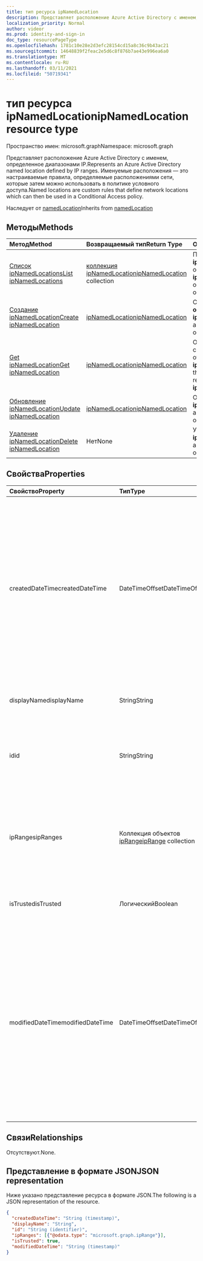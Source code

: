 ```yaml
---
title: тип ресурса ipNamedLocation
description: Представляет расположение Azure Active Directory с именем, определенное диапазонами IP. Именуемые расположения — это настраиваемые правила, определяемые расположениями сети, которые затем можно использовать в политике условного доступа.
localization_priority: Normal
author: videor
ms.prod: identity-and-sign-in
doc_type: resourcePageType
ms.openlocfilehash: 1781c10e28e2d3efc28154cd15a8c36c9b43ac21
ms.sourcegitcommit: 14648839f2feac2e5d6c8f876b7ae43e996ea6a0
ms.translationtype: MT
ms.contentlocale: ru-RU
ms.lasthandoff: 03/11/2021
ms.locfileid: "50719341"
---
```

# <a name="ipnamedlocation-resource-type"></a><span data-ttu-id="fe403-104">тип ресурса ipNamedLocation</span><span class="sxs-lookup"><span data-stu-id="fe403-104">ipNamedLocation resource type</span></span>

<span data-ttu-id="fe403-105">Пространство имен: microsoft.graph</span><span class="sxs-lookup"><span data-stu-id="fe403-105">Namespace: microsoft.graph</span></span>

<span data-ttu-id="fe403-106">Представляет расположение Azure Active Directory с именем, определенное диапазонами IP.</span><span class="sxs-lookup"><span data-stu-id="fe403-106">Represents an Azure Active Directory named location defined by IP ranges.</span></span> <span data-ttu-id="fe403-107">Именуемые расположения — это настраиваемые правила, определяемые расположениями сети, которые затем можно использовать в политике условного доступа.</span><span class="sxs-lookup"><span data-stu-id="fe403-107">Named locations are custom rules that define network locations which can then be used in a Conditional Access policy.</span></span>

<span data-ttu-id="fe403-108">Наследует от [namedLocation](../resources/namedLocation.md)</span><span class="sxs-lookup"><span data-stu-id="fe403-108">Inherits from [namedLocation](../resources/namedLocation.md)</span></span>

## <a name="methods"></a><span data-ttu-id="fe403-109">Методы</span><span class="sxs-lookup"><span data-stu-id="fe403-109">Methods</span></span>

| <span data-ttu-id="fe403-110">Метод</span><span class="sxs-lookup"><span data-stu-id="fe403-110">Method</span></span>       | <span data-ttu-id="fe403-111">Возвращаемый тип</span><span class="sxs-lookup"><span data-stu-id="fe403-111">Return Type</span></span> | <span data-ttu-id="fe403-112">Описание</span><span class="sxs-lookup"><span data-stu-id="fe403-112">Description</span></span> |
|:-------------|:------------|:------------|
| [<span data-ttu-id="fe403-113">Список ipNamedLocations</span><span class="sxs-lookup"><span data-stu-id="fe403-113">List ipNamedLocations</span></span>](../api/conditionalaccessroot-list-namedlocations.md) | <span data-ttu-id="fe403-114">[коллекция ipNamedLocation](ipNamedLocation.md)</span><span class="sxs-lookup"><span data-stu-id="fe403-114">[ipNamedLocation](ipNamedLocation.md) collection</span></span> | <span data-ttu-id="fe403-115">Получите все **объекты ipNamedLocation** в организации.</span><span class="sxs-lookup"><span data-stu-id="fe403-115">Get all the **ipNamedLocation** objects in the organization.</span></span> |
| [<span data-ttu-id="fe403-116">Создание ipNamedLocation</span><span class="sxs-lookup"><span data-stu-id="fe403-116">Create ipNamedLocation</span></span>](../api/conditionalaccessroot-post-namedlocations.md) | [<span data-ttu-id="fe403-117">ipNamedLocation</span><span class="sxs-lookup"><span data-stu-id="fe403-117">ipNamedLocation</span></span>](ipNamedLocation.md) | <span data-ttu-id="fe403-118">Создание нового **объекта ipNamedLocation.**</span><span class="sxs-lookup"><span data-stu-id="fe403-118">Create a new **ipNamedLocation** object.</span></span> |
| [<span data-ttu-id="fe403-119">Get ipNamedLocation</span><span class="sxs-lookup"><span data-stu-id="fe403-119">Get ipNamedLocation</span></span>](../api/ipnamedlocation-get.md) | [<span data-ttu-id="fe403-120">ipNamedLocation</span><span class="sxs-lookup"><span data-stu-id="fe403-120">ipNamedLocation</span></span>](ipnamedlocation.md) | <span data-ttu-id="fe403-121">Ознакомьтесь с свойствами и отношениями **объекта ipNamedLocation.**</span><span class="sxs-lookup"><span data-stu-id="fe403-121">Read the properties and relationships of an **ipNamedLocation** object.</span></span> |
| [<span data-ttu-id="fe403-122">Обновление ipNamedLocation</span><span class="sxs-lookup"><span data-stu-id="fe403-122">Update ipNamedLocation</span></span>](../api/ipnamedlocation-update.md) | [<span data-ttu-id="fe403-123">ipNamedLocation</span><span class="sxs-lookup"><span data-stu-id="fe403-123">ipNamedLocation</span></span>](ipnamedlocation.md) | <span data-ttu-id="fe403-124">Обновление **объекта ipNamedLocation.**</span><span class="sxs-lookup"><span data-stu-id="fe403-124">Update an **ipNamedLocation** object.</span></span> |
| [<span data-ttu-id="fe403-125">Удаление ipNamedLocation</span><span class="sxs-lookup"><span data-stu-id="fe403-125">Delete ipNamedLocation</span></span>](../api/ipnamedlocation-delete.md) | <span data-ttu-id="fe403-126">Нет</span><span class="sxs-lookup"><span data-stu-id="fe403-126">None</span></span> | <span data-ttu-id="fe403-127">Удаление **объекта ipNamedLocation.**</span><span class="sxs-lookup"><span data-stu-id="fe403-127">Delete an **ipNamedLocation** object.</span></span> |

## <a name="properties"></a><span data-ttu-id="fe403-128">Свойства</span><span class="sxs-lookup"><span data-stu-id="fe403-128">Properties</span></span>

| <span data-ttu-id="fe403-129">Свойство</span><span class="sxs-lookup"><span data-stu-id="fe403-129">Property</span></span>     | <span data-ttu-id="fe403-130">Тип</span><span class="sxs-lookup"><span data-stu-id="fe403-130">Type</span></span>        | <span data-ttu-id="fe403-131">Описание</span><span class="sxs-lookup"><span data-stu-id="fe403-131">Description</span></span> |
|:-------------|:------------|:------------|
|<span data-ttu-id="fe403-132">createdDateTime</span><span class="sxs-lookup"><span data-stu-id="fe403-132">createdDateTime</span></span>|<span data-ttu-id="fe403-133">DateTimeOffset</span><span class="sxs-lookup"><span data-stu-id="fe403-133">DateTimeOffset</span></span>|<span data-ttu-id="fe403-134">Тип Timestamp представляет дату создания и время расположения с помощью формата ISO 8601 и всегда находится во времени UTC.</span><span class="sxs-lookup"><span data-stu-id="fe403-134">The Timestamp type represents creation date and time of the location using ISO 8601 format and is always in UTC time.</span></span> <span data-ttu-id="fe403-135">Например, значение полуночи 1 января 2014 г. в формате UTC: `2014-01-01T00:00:00Z`.</span><span class="sxs-lookup"><span data-stu-id="fe403-135">For example, midnight UTC on Jan 1, 2014 is `2014-01-01T00:00:00Z`.</span></span> <span data-ttu-id="fe403-136">Только для чтения.</span><span class="sxs-lookup"><span data-stu-id="fe403-136">Read-only.</span></span> <span data-ttu-id="fe403-137">Наследуется [от namedLocation](../resources/namedLocation.md).</span><span class="sxs-lookup"><span data-stu-id="fe403-137">Inherited from [namedLocation](../resources/namedLocation.md).</span></span>|
|<span data-ttu-id="fe403-138">displayName</span><span class="sxs-lookup"><span data-stu-id="fe403-138">displayName</span></span>|<span data-ttu-id="fe403-139">String</span><span class="sxs-lookup"><span data-stu-id="fe403-139">String</span></span>|<span data-ttu-id="fe403-140">Понятное человеку имя расположения.</span><span class="sxs-lookup"><span data-stu-id="fe403-140">Human-readable name of the location.</span></span>|
|<span data-ttu-id="fe403-141">id</span><span class="sxs-lookup"><span data-stu-id="fe403-141">id</span></span>|<span data-ttu-id="fe403-142">String</span><span class="sxs-lookup"><span data-stu-id="fe403-142">String</span></span>|<span data-ttu-id="fe403-143">Идентификатор объекта namedLocation.</span><span class="sxs-lookup"><span data-stu-id="fe403-143">Identifier of a namedLocation object.</span></span> <span data-ttu-id="fe403-144">Только для чтения.</span><span class="sxs-lookup"><span data-stu-id="fe403-144">Read-only.</span></span> <span data-ttu-id="fe403-145">Наследуется [от namedLocation](../resources/namedLocation.md).</span><span class="sxs-lookup"><span data-stu-id="fe403-145">Inherited from [namedLocation](../resources/namedLocation.md).</span></span>|
|<span data-ttu-id="fe403-146">ipRanges</span><span class="sxs-lookup"><span data-stu-id="fe403-146">ipRanges</span></span>|<span data-ttu-id="fe403-147">Коллекция объектов [ipRange](iprange.md)</span><span class="sxs-lookup"><span data-stu-id="fe403-147">[ipRange](iprange.md) collection</span></span>|<span data-ttu-id="fe403-148">Список диапазонов IP-адресов в формате CIDR IPv4 (например, 1.2.3.4/32) или любого допустимого формата IPv6 от IETF RFC596.</span><span class="sxs-lookup"><span data-stu-id="fe403-148">List of IP address ranges in IPv4 CIDR format (e.g. 1.2.3.4/32) or any allowable IPv6 format from IETF RFC596.</span></span>|
|<span data-ttu-id="fe403-149">isTrusted</span><span class="sxs-lookup"><span data-stu-id="fe403-149">isTrusted</span></span>|<span data-ttu-id="fe403-150">Логический</span><span class="sxs-lookup"><span data-stu-id="fe403-150">Boolean</span></span>|<span data-ttu-id="fe403-151">True, если это расположение явно доверяется.</span><span class="sxs-lookup"><span data-stu-id="fe403-151">True if this location is explicitly trusted.</span></span>|
|<span data-ttu-id="fe403-152">modifiedDateTime</span><span class="sxs-lookup"><span data-stu-id="fe403-152">modifiedDateTime</span></span>|<span data-ttu-id="fe403-153">DateTimeOffset</span><span class="sxs-lookup"><span data-stu-id="fe403-153">DateTimeOffset</span></span>|<span data-ttu-id="fe403-154">Тип Timestamp представляет последнюю измененную дату и время расположения с помощью формата ISO 8601 и всегда находится во времени UTC.</span><span class="sxs-lookup"><span data-stu-id="fe403-154">The Timestamp type represents last modified date and time of the location using ISO 8601 format and is always in UTC time.</span></span> <span data-ttu-id="fe403-155">Например, значение полуночи 1 января 2014 г. в формате UTC: `2014-01-01T00:00:00Z`.</span><span class="sxs-lookup"><span data-stu-id="fe403-155">For example, midnight UTC on Jan 1, 2014 is `2014-01-01T00:00:00Z`.</span></span> <span data-ttu-id="fe403-156">Только для чтения.</span><span class="sxs-lookup"><span data-stu-id="fe403-156">Read-only.</span></span> <span data-ttu-id="fe403-157">Наследуется [от namedLocation](../resources/namedLocation.md).</span><span class="sxs-lookup"><span data-stu-id="fe403-157">Inherited from [namedLocation](../resources/namedLocation.md).</span></span>|

## <a name="relationships"></a><span data-ttu-id="fe403-158">Связи</span><span class="sxs-lookup"><span data-stu-id="fe403-158">Relationships</span></span>

<span data-ttu-id="fe403-159">Отсутствуют.</span><span class="sxs-lookup"><span data-stu-id="fe403-159">None.</span></span>

## <a name="json-representation"></a><span data-ttu-id="fe403-160">Представление в формате JSON</span><span class="sxs-lookup"><span data-stu-id="fe403-160">JSON representation</span></span>

<span data-ttu-id="fe403-161">Ниже указано представление ресурса в формате JSON.</span><span class="sxs-lookup"><span data-stu-id="fe403-161">The following is a JSON representation of the resource.</span></span>

<!-- {
  "blockType": "resource",
  "optionalProperties": [

  ],
  "@odata.type": "microsoft.graph.ipNamedLocation"
}-->

```json
{
  "createdDateTime": "String (timestamp)",
  "displayName": "String",
  "id": "String (identifier)",
  "ipRanges": [{"@odata.type": "microsoft.graph.ipRange"}],
  "isTrusted": true,
  "modifiedDateTime": "String (timestamp)"
}
```

<!-- uuid: 16cd6b66-4b1a-43a1-adaf-3a886856ed98
2019-02-04 14:57:30 UTC -->
<!-- {
  "type": "#page.annotation",
  "description": "ipNamedLocation resource",
  "keywords": "",
  "section": "documentation",
  "tocPath": ""
}-->

